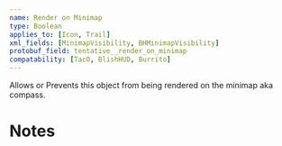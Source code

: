 ```yaml
---
name: Render on Minimap
type: Boolean
applies_to: [Icon, Trail]
xml_fields: [MinimapVisibility, BHMinimapVisibility]
protobuf_field: tentative__render_on_minimap
compatability: [TacO, BlishHUD, Burrito]
---
```


Allows or Prevents this object from being rendered on the minimap aka compass.

Notes
=====
